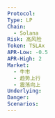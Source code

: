 ```yaml
---
Protocol: 
Type: LP
Chain:
  - Solana
Risk: 高风险
Token: TSLAx
APR-Low: -0.5
APR-High: 2
Market:
  - 牛市
  - 趋势上行
  - 震荡向上
Underlying: 
Danger: 
Scenarios:
---
```

